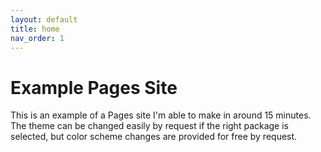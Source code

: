 ```yaml
---
layout: default
title: home
nav_order: 1
---
```



<h1>Example Pages Site</h1>
This is an example of a Pages site I'm able to make in around 15 minutes.  
The theme can be changed easily by request if the right package is selected, but color scheme changes are provided for free by request.